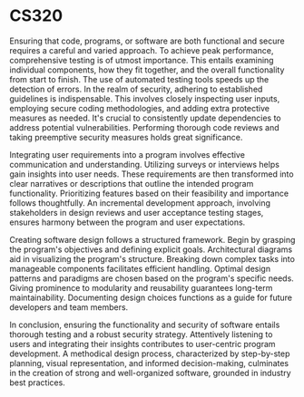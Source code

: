 # CS320
Ensuring that code, programs, or software are both functional and secure requires a careful and varied approach. To achieve peak performance, comprehensive testing is of utmost importance. This entails examining individual components, how they fit together, and the overall functionality from start to finish. The use of automated testing tools speeds up the detection of errors. In the realm of security, adhering to established guidelines is indispensable. This involves closely inspecting user inputs, employing secure coding methodologies, and adding extra protective measures as needed. It's crucial to consistently update dependencies to address potential vulnerabilities. Performing thorough code reviews and taking preemptive security measures holds great significance.

Integrating user requirements into a program involves effective communication and understanding. Utilizing surveys or interviews helps gain insights into user needs. These requirements are then transformed into clear narratives or descriptions that outline the intended program functionality. Prioritizing features based on their feasibility and importance follows thoughtfully. An incremental development approach, involving stakeholders in design reviews and user acceptance testing stages, ensures harmony between the program and user expectations.

Creating software design follows a structured framework. Begin by grasping the program's objectives and defining explicit goals. Architectural diagrams aid in visualizing the program's structure. Breaking down complex tasks into manageable components facilitates efficient handling. Optimal design patterns and paradigms are chosen based on the program's specific needs. Giving prominence to modularity and reusability guarantees long-term maintainability. Documenting design choices functions as a guide for future developers and team members.

In conclusion, ensuring the functionality and security of software entails thorough testing and a robust security strategy. Attentively listening to users and integrating their insights contributes to user-centric program development. A methodical design process, characterized by step-by-step planning, visual representation, and informed decision-making, culminates in the creation of strong and well-organized software, grounded in industry best practices.
